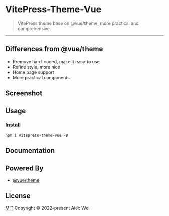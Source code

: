# VitePress-Theme-Vue

> VitePress theme base on @vue/theme, more practical and comprehensive.

---

## Differences from @vue/theme

- Rremove hard-coded, make it easy to use
- Refine style, more nice
- Home page support
- More practical components

## Screenshot

## Usage

### Install

```
npm i vitepress-theme-vue -D
```

## Documentation

## Powered By

- [@vue/theme](https://github.com/vuejs/theme)

## License

[MIT](./LICENSE) Copyright © 2022-present Alex Wei
